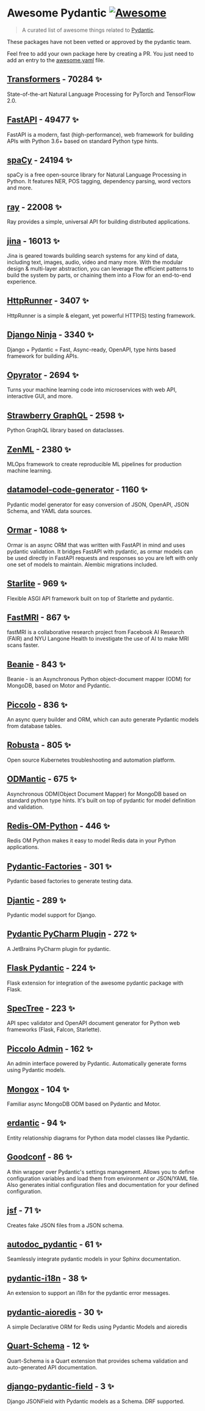 # Awesome Pydantic [![Awesome](https://awesome.re/badge-flat.svg)](https://github.com/sindresorhus/awesome)

> A curated list of awesome things related to [Pydantic](https://pydantic-docs.helpmanual.io/).

These packages have not been vetted or approved by the pydantic team.

Feel free to add your own package here by creating a PR. You just need to add an entry to the [awesome.yaml](./awesome.yaml) file.


## [Transformers](https://github.com/huggingface/transformers) - 70284 ✨

State-of-the-art Natural Language Processing for PyTorch and TensorFlow 2.0.

## [FastAPI](https://github.com/tiangolo/fastapi) - 49477 ✨

FastAPI is a modern, fast (high-performance), web framework for building APIs with Python 3.6+ based on standard Python type hints.

## [spaCy](https://github.com/explosion/spaCy) - 24194 ✨

spaCy is a free open-source library for Natural Language Processing in Python. It features NER, POS tagging, dependency parsing, word vectors and more.

## [ray](https://github.com/ray-project/ray) - 22008 ✨

Ray provides a simple, universal API for building distributed applications.

## [jina](https://github.com/jina-ai/jina) - 16013 ✨

Jina is geared towards building search systems for any kind of data, including text, images, audio, video and many more. With the modular design & multi-layer abstraction, you can leverage the efficient patterns to build the system by parts, or chaining them into a Flow for an end-to-end experience.

## [HttpRunner](https://github.com/httprunner/httprunner) - 3407 ✨

HttpRunner is a simple & elegant, yet powerful HTTP(S) testing framework.

## [Django Ninja](https://github.com/vitalik/django-ninja) - 3340 ✨

Django + Pydantic = Fast, Async-ready, OpenAPI, type hints based framework for building APIs.

## [Opyrator](https://github.com/ml-tooling/opyrator) - 2694 ✨

Turns your machine learning code into microservices with web API, interactive GUI, and more.

## [Strawberry GraphQL](https://github.com/strawberry-graphql/strawberry) - 2598 ✨

Python GraphQL library based on dataclasses.

## [ZenML](https://github.com/zenml-io/zenml) - 2380 ✨

MLOps framework to create reproducible ML pipelines for production machine learning.

## [datamodel-code-generator](https://github.com/koxudaxi/datamodel-code-generator) - 1160 ✨

Pydantic model generator for easy conversion of JSON, OpenAPI, JSON Schema, and YAML data sources.

## [Ormar](https://github.com/collerek/ormar) - 1088 ✨

Ormar is an async ORM that was written with FastAPI in mind and uses pydantic validation. It bridges FastAPI with pydantic, as ormar models can be used directly in FastAPI requests and responses so you are left with only one set of models to maintain. Alembic migrations included.

## [Starlite](https://github.com/Goldziher/starlite) - 969 ✨

Flexible ASGI API framework built on top of Starlette and pydantic.

## [FastMRI](https://github.com/facebookresearch/fastMRI) - 867 ✨

fastMRI is a collaborative research project from Facebook AI Research (FAIR) and NYU Langone Health to investigate the use of AI to make MRI scans faster.

## [Beanie](https://github.com/roman-right/beanie) - 843 ✨

Beanie - is an Asynchronous Python object-document mapper (ODM) for MongoDB, based on Motor and Pydantic.

## [Piccolo](https://github.com/piccolo-orm/piccolo) - 836 ✨

An async query builder and ORM, which can auto generate Pydantic models from database tables.

## [Robusta](https://github.com/robusta-dev/robusta) - 805 ✨

Open source Kubernetes troubleshooting and automation platform.

## [ODMantic](https://github.com/art049/odmantic) - 675 ✨

Asynchronous ODM(Object Document Mapper) for MongoDB based on standard python type hints. It's built on top of pydantic for model definition and validation.

## [Redis-OM-Python](https://github.com/redis/redis-om-python) - 446 ✨

Redis OM Python makes it easy to model Redis data in your Python applications.

## [Pydantic-Factories](https://github.com/Goldziher/pydantic-factories) - 301 ✨

Pydantic based factories to generate testing data.

## [Djantic](https://github.com/jordaneremieff/djantic) - 289 ✨

Pydantic model support for Django.

## [Pydantic PyCharm Plugin](https://github.com/koxudaxi/pydantic-pycharm-plugin) - 272 ✨

A JetBrains PyCharm plugin for pydantic.

## [Flask Pydantic](https://github.com/bauerji/flask_pydantic) - 224 ✨

Flask extension for integration of the awesome pydantic package with Flask.

## [SpecTree](https://github.com/0b01001001/spectree) - 223 ✨

API spec validator and OpenAPI document generator for Python web frameworks (Flask, Falcon, Starlette).

## [Piccolo Admin](https://github.com/piccolo-orm/piccolo_admin) - 162 ✨

An admin interface powered by Pydantic. Automatically generate forms using Pydantic models.

## [Mongox](https://github.com/aminalaee/mongox) - 104 ✨

Familiar async MongoDB ODM based on Pydantic and Motor.

## [erdantic](https://github.com/drivendataorg/erdantic) - 94 ✨

Entity relationship diagrams for Python data model classes like Pydantic.

## [Goodconf](https://github.com/lincolnloop/goodconf) - 86 ✨

A thin wrapper over Pydantic's settings management. Allows you to define configuration variables and load them from environment or JSON/YAML file. Also generates initial configuration files and documentation for your defined configuration.

## [jsf](https://github.com/ghandic/jsf) - 71 ✨

Creates fake JSON files from a JSON schema.

## [autodoc_pydantic](https://github.com/mansenfranzen/autodoc_pydantic) - 61 ✨

Seamlessly integrate pydantic models in your Sphinx documentation.

## [pydantic-i18n](https://github.com/boardpack/pydantic-i18n) - 38 ✨

An extension to support an i18n for the pydantic error messages.

## [pydantic-aioredis](https://github.com/andrewthetechie/pydantic-aioredis) - 30 ✨

A simple Declarative ORM for Redis using Pydantic Models and aioredis

## [Quart-Schema](https://gitlab.com/pgjones/quart-schema) - 12 ✨

Quart-Schema is a Quart extension that provides schema validation and auto-generated API documentation.

## [django-pydantic-field](https://github.com/surenkov/django-pydantic-field) - 3 ✨

Django JSONField with Pydantic models as a Schema. DRF supported.
